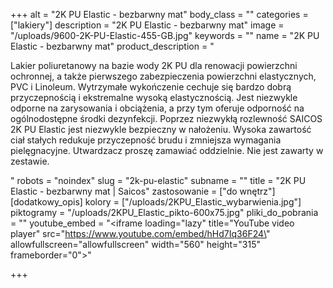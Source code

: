 +++
alt = "2K PU Elastic - bezbarwny mat"
body_class = ""
categories = ["lakiery"]
description = "2K PU Elastic - bezbarwny mat"
image = "/uploads/9600-2K-PU-Elastic-455-GB.jpg"
keywords = ""
name = "2K PU Elastic - bezbarwny mat"
product_description = "<p>Lakier poliuretanowy na bazie wody 2K PU dla renowacji powierzchni ochronnej, a także pierwszego zabezpieczenia powierzchni elastycznych, PVC i Linoleum. Wytrzymałe wykończenie cechuje się bardzo dobrą przyczepnością i ekstremalne wysoką elastycznością. Jest niezwykle odporne na zarysowania i obciążenia, a przy tym oferuje odporność na ogólnodostępne środki dezynfekcji. Poprzez niezwykłą rozlewność SAICOS 2K PU Elastic jest niezwykle bezpieczny w nałożeniu. Wysoka zawartość ciał stałych redukuje przyczepność brudu i zmniejsza wymagania pielęgnacyjne. Utwardzacz proszę zamawiać oddzielnie. Nie jest zawarty w zestawie.</p>"
robots = "noindex"
slug = "2k-pu-elastic"
subname = ""
title = "2K PU Elastic - bezbarwny mat | Saicos"
zastosowanie = ["do wnętrz"]
[dodatkowy_opis]
kolory = ["/uploads/2KPU_Elastic_wybarwienia.jpg"]
piktogramy = "/uploads/2KPU_Elastic_pikto-600x75.jpg"
pliki_do_pobrania = ""
youtube_embed = "<iframe loading=\"lazy\" title=\"YouTube video player\" src=\"https://www.youtube.com/embed/hHd7Iq36F24\" allowfullscreen=\"allowfullscreen\" width=\"560\" height=\"315\" frameborder=\"0\"></iframe>"

+++
